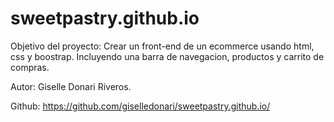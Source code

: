 # sweetpastry.github.io
Objetivo del proyecto:
Crear un front-end de un ecommerce usando html, css y boostrap. Incluyendo una barra de navegacion, productos y carrito de compras.

Autor:
Giselle Donari Riveros.

Github:
https://github.com/giselledonari/sweetpastry.github.io/

